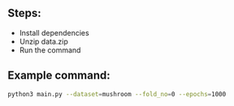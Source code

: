 
## Steps:
- Install dependencies
- Unzip data.zip
- Run the command

## Example command:
```bash
python3 main.py --dataset=mushroom --fold_no=0 --epochs=1000
```
